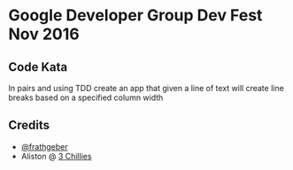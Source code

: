 # Google Developer Group Dev Fest Nov 2016

## Code Kata

In pairs and using TDD create an app that given a line of text will create line breaks based on a specified column width

## Credits
* [@frathgeber](https://twitter.com/frathgeber)
* Aliston @ [3 Chillies](https://twitter.com/3chilliesuk)
